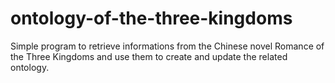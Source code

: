 # ontology-of-the-three-kingdoms
Simple program to retrieve informations from the Chinese novel Romance of the Three Kingdoms and use them to create and update the related ontology.
